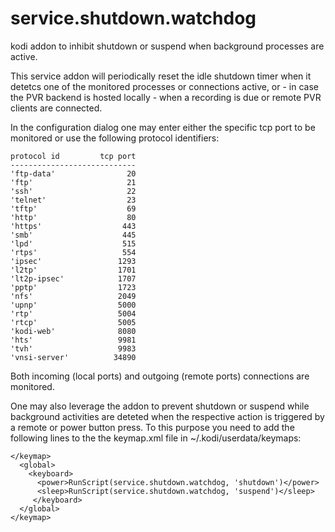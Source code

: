 # service.shutdown.watchdog

kodi addon to inhibit shutdown or suspend when background processes are active.

This service addon will periodically reset the idle shutdown timer when it detetcs 
one of the monitored processes or connections active, or - in case the PVR backend 
is hosted locally - when a recording is due or remote PVR clients are connected.

In the configuration dialog one may enter either the specific tcp port to be monitored or use 
the following protocol identifiers:
```
protocol id         tcp port
----------------------------
'ftp-data'                20 
'ftp'                     21 
'ssh'                     22 
'telnet'                  23 
'tftp'                    69
'http'                    80 
'https'                  443
'smb'                    445 
'lpd'                    515 
'rtps'                   554 
'ipsec'                 1293
'l2tp'                  1701 
'lt2p-ipsec'            1707 
'pptp'                  1723
'nfs'                   2049 
'upnp'                  5000
'rtp'                   5004 
'rtcp'                  5005
'kodi-web'              8080 
'hts'                   9981 
'tvh'                   9983 
'vnsi-server'          34890
```

Both incoming (local ports) and outgoing (remote ports) connections are monitored.

One may also leverage the addon to prevent shutdown or suspend while background
activities are deteted when the respective action is triggered by a remote 
or power button press. To this purpose you need to add the following lines to
the the keymap.xml file in ~/.kodi/userdata/keymaps:
```
</keymap>
  <global>
    <keyboard>
      <power>RunScript(service.shutdown.watchdog, 'shutdown')</power>
      <sleep>RunScript(service.shutdown.watchdog, 'suspend')</sleep>
     </keyboard>
  </global>
</keymap>
```
